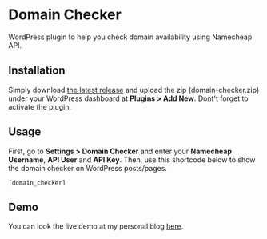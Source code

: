# Domain Checker

WordPress plugin to help you check domain availability using Namecheap API.

## Installation

Simply download [the latest release](https://github.com/maswib/domain-checker/releases/download/1.0/domain-checker.zip) and upload the zip (domain-checker.zip) under your WordPress dashboard at **Plugins > Add New**. Dont't forget to activate the plugin.

## Usage

First, go to **Settings > Domain Checker** and enter your **Namecheap Username**, **API User** and **API Key**. Then, use this shortcode below to show the domain checker on WordPress posts/pages.

```
[domain_checker]
```

## Demo

You can look the live demo at my personal blog [here](https://wahyuwibowo.com/projects/domain-checker/).
